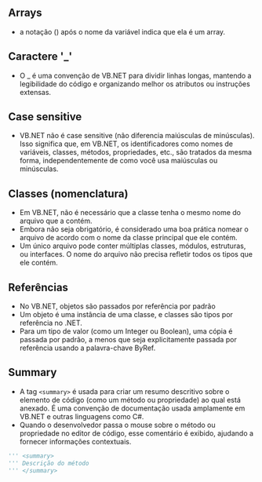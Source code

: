 ## Arrays

- a notação () após o nome da variável indica que ela é um array.

## Caractere '_'

- O _ é uma convenção de VB.NET para dividir linhas longas, mantendo a legibilidade do código e organizando melhor os atributos ou instruções extensas.

## Case sensitive

- VB.NET não é case sensitive (não diferencia maiúsculas de minúsculas). Isso significa que, em VB.NET, os identificadores como nomes de variáveis, classes, métodos, propriedades, etc., são tratados da mesma forma, independentemente de como você usa maiúsculas ou minúsculas.

## Classes (nomenclatura)

- Em VB.NET, não é necessário que a classe tenha o mesmo nome do arquivo que a contém.
- Embora não seja obrigatório, é considerado uma boa prática nomear o arquivo de acordo com o nome da classe principal que ele contém. 
- Um único arquivo pode conter múltiplas classes, módulos, estruturas, ou interfaces. O nome do arquivo não precisa refletir todos os tipos que ele contém.

## Referências

- No VB.NET, objetos são passados por referência por padrão
- Um objeto é uma instância de uma classe, e classes são tipos por referência no .NET.
- Para um tipo de valor (como um Integer ou Boolean), uma cópia é passada por padrão, a menos que seja explicitamente passada por referência usando a palavra-chave ByRef.

## Summary

- A tag ```<summary>``` é usada para criar um resumo descritivo sobre o elemento de código (como um método ou propriedade) ao qual está anexado. É uma convenção de documentação usada amplamente em VB.NET e outras linguagens como C#.
- Quando o desenvolvedor passa o mouse sobre o método ou propriedade no editor de código, esse comentário é exibido, ajudando a fornecer informações contextuais.

~~~vb
''' <summary>
''' Descrição do método
''' </summary>
~~~